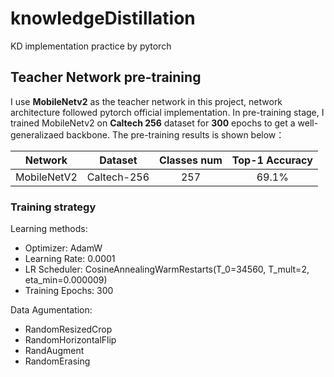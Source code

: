 # knowledgeDistillation

KD implementation practice by pytorch

## Teacher Network pre-training

I use **MobileNetv2** as the teacher network in this project, network architecture followed pytorch official 
implementation. In pre-training stage, I trained MobileNetv2 on **Caltech 256** dataset for **300** epochs to 
get a well-generalizaed backbone. The pre-training results is shown below：

|Network|Dataset|Classes num|Top-1 Accuracy|
|:-----:|:-----:|:-----:|:-----:|
|MobileNetV2|Caltech-256|257|69.1%|

### Training strategy

Learning methods:
- Optimizer: AdamW
- Learning Rate: 0.0001
- LR Scheduler: CosineAnnealingWarmRestarts(T_0=34560, T_mult=2, eta_min=0.000009)
- Training Epochs: 300


Data Agumentation:
- RandomResizedCrop
- RandomHorizontalFlip
- RandAugment
- RandomErasing


